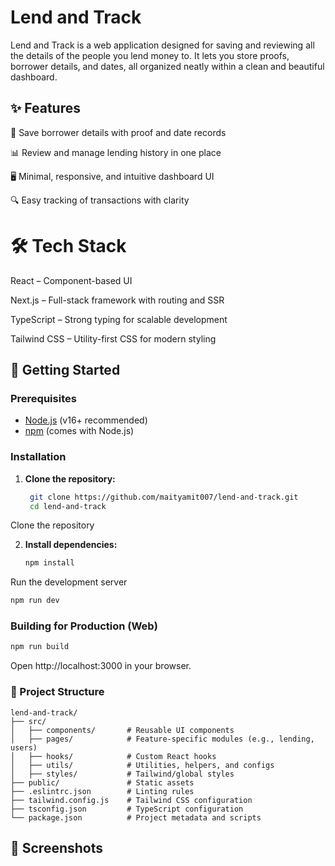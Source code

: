 # Lend and Track

Lend and Track is a web application designed for saving and reviewing all the details of the people you lend money to. It lets you store proofs, borrower details, and dates, all organized neatly within a clean and beautiful dashboard.

## ✨ Features

📌 Save borrower details with proof and date records

📊 Review and manage lending history in one place

🖥️ Minimal, responsive, and intuitive dashboard UI

🔍 Easy tracking of transactions with clarity

# 🛠️ Tech Stack

React – Component-based UI

Next.js – Full-stack framework with routing and SSR

TypeScript – Strong typing for scalable development

Tailwind CSS – Utility-first CSS for modern styling

## 🚀 Getting Started

### Prerequisites

- [Node.js](https://nodejs.org/) (v16+ recommended)
- [npm](https://www.npmjs.com/) (comes with Node.js)

### Installation

1. **Clone the repository:**
   ```sh
    git clone https://github.com/maityamit007/lend-and-track.git
    cd lend-and-track
   ```
Clone the repository

2. **Install dependencies:**

   ```sh
   npm install
   ```


Run the development server

```sh
npm run dev
```

### Building for Production (Web)

```sh
npm run build
```

Open http://localhost:3000
 in your browser.

### 📂 Project Structure

```
lend-and-track/
├── src/
│   ├── components/       # Reusable UI components
│   ├── pages/            # Feature-specific modules (e.g., lending, users)
│   ├── hooks/            # Custom React hooks
│   ├── utils/            # Utilities, helpers, and configs
│   ├── styles/           # Tailwind/global styles
├── public/               # Static assets
├── .eslintrc.json        # Linting rules
├── tailwind.config.js    # Tailwind CSS configuration
├── tsconfig.json         # TypeScript configuration
└── package.json          # Project metadata and scripts
```

## 📸 Screenshots
